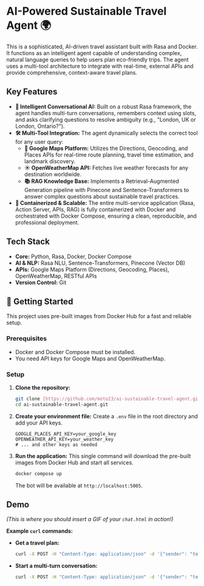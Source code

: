 # AI-Powered Sustainable Travel Agent 🌍

This is a sophisticated, AI-driven travel assistant built with Rasa and Docker. It functions as an intelligent agent capable of understanding complex, natural language queries to help users plan eco-friendly trips. The agent uses a multi-tool architecture to integrate with real-time, external APIs and provide comprehensive, context-aware travel plans.

## Key Features

-   **🧠 Intelligent Conversational AI:** Built on a robust Rasa framework, the agent handles multi-turn conversations, remembers context using slots, and asks clarifying questions to resolve ambiguity (e.g., "London, UK or London, Ontario?").
-   **🛠️ Multi-Tool Integration:** The agent dynamically selects the correct tool for any user query:
    -   **📍 Google Maps Platform:** Utilizes the Directions, Geocoding, and Places APIs for real-time route planning, travel time estimation, and landmark discovery.
    -   **☀️ OpenWeatherMap API:** Fetches live weather forecasts for any destination worldwide.
    -   **📚 RAG Knowledge Base:** Implements a Retrieval-Augmented Generation pipeline with Pinecone and Sentence-Transformers to answer complex questions about sustainable travel practices.
-   **🐳 Containerized & Scalable:** The entire multi-service application (Rasa, Action Server, APIs, RAG) is fully containerized with Docker and orchestrated with Docker Compose, ensuring a clean, reproducible, and professional deployment.

## Tech Stack

-   **Core:** Python, Rasa, Docker, Docker Compose
-   **AI & NLP:** Rasa NLU, Sentence-Transformers, Pinecone (Vector DB)
-   **APIs:** Google Maps Platform (Directions, Geocoding, Places), OpenWeatherMap, RESTful APIs
-   **Version Control:** Git

## 🚀 Getting Started

This project uses pre-built images from Docker Hub for a fast and reliable setup.

### Prerequisites

-   Docker and Docker Compose must be installed.
-   You need API keys for Google Maps and OpenWeatherMap.

### Setup

1.  **Clone the repository:**
    ```bash
    git clone [https://github.com/moto23/ai-sustainable-travel-agent.git](https://github.com/moto23/ai-sustainable-travel-agent.git)
    cd ai-sustainable-travel-agent.git
    ```
2.  **Create your environment file:**
    Create a `.env` file in the root directory and add your API keys.
    ```
    GOOGLE_PLACES_API_KEY=your_google_key
    OPENWEATHER_API_KEY=your_weather_key
    # ... and other keys as needed
    ```
3.  **Run the application:**
    This single command will download the pre-built images from Docker Hub and start all services.
    ```bash
    docker compose up
    ```
    The bot will be available at `http://localhost:5005`.

## Demo

*(This is where you should insert a GIF of your `chat.html` in action!)*

**Example `curl` commands:**

-   **Get a travel plan:**
    ```bash
    curl -X POST -H "Content-Type: application/json" -d '{"sender": "test_user", "message": "give me a plan to travel from Pune to Rajgad Fort"}' http://localhost:5005/webhooks/rest/webhook
    ```
-   **Start a multi-turn conversation:**
    ```bash
    curl -X POST -H "Content-Type: application/json" -d '{"sender": "test_user", "message": "find a hotel for me"}' http://localhost:5005/webhooks/rest/webhook
    ```
